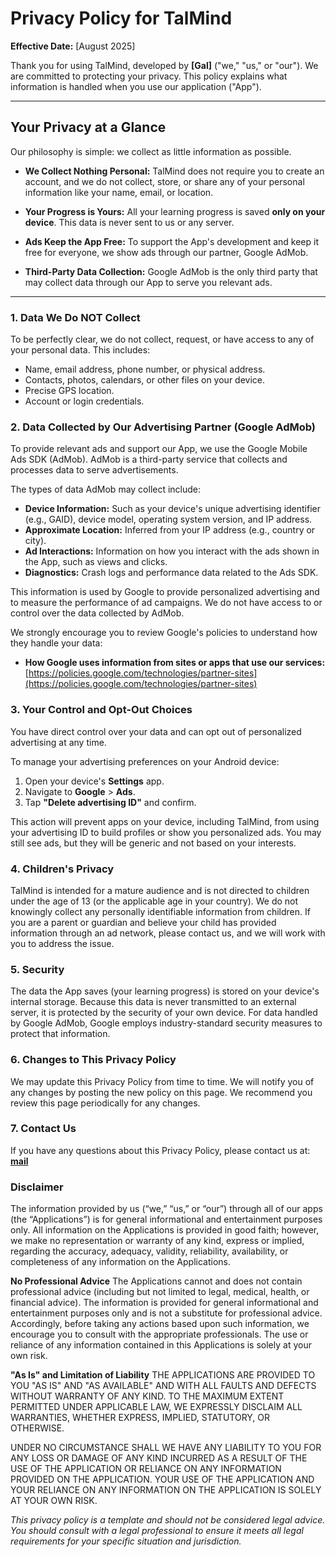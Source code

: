 # Privacy Policy for TalMind

**Effective Date:** [August 2025]

Thank you for using TalMind, developed by **[Gal]** ("we," "us," or "our"). We are committed to protecting your privacy. This policy explains what information is handled when you use our application ("App").

---

## Your Privacy at a Glance

Our philosophy is simple: we collect as little information as possible.

*   **We Collect Nothing Personal:** TalMind does not require you to create an account, and we do not collect, store, or share any of your personal information like your name, email, or location.

*   **Your Progress is Yours:** All your learning progress is saved **only on your device**. This data is never sent to us or any server.

*   **Ads Keep the App Free:** To support the App's development and keep it free for everyone, we show ads through our partner, Google AdMob.

*   **Third-Party Data Collection:** Google AdMob is the only third party that may collect data through our App to serve you relevant ads.

---

### 1. Data We Do NOT Collect

To be perfectly clear, we do not collect, request, or have access to any of your personal data. This includes:
*   Name, email address, phone number, or physical address.
*   Contacts, photos, calendars, or other files on your device.
*   Precise GPS location.
*   Account or login credentials.

### 2. Data Collected by Our Advertising Partner (Google AdMob)

To provide relevant ads and support our App, we use the Google Mobile Ads SDK (AdMob). AdMob is a third-party service that collects and processes data to serve advertisements.

The types of data AdMob may collect include:

*   **Device Information:** Such as your device's unique advertising identifier (e.g., GAID), device model, operating system version, and IP address.
*   **Approximate Location:** Inferred from your IP address (e.g., country or city).
*   **Ad Interactions:** Information on how you interact with the ads shown in the App, such as views and clicks.
*   **Diagnostics:** Crash logs and performance data related to the Ads SDK.

This information is used by Google to provide personalized advertising and to measure the performance of ad campaigns. We do not have access to or control over the data collected by AdMob.

We strongly encourage you to review Google's policies to understand how they handle your data:
*   **How Google uses information from sites or apps that use our services:** [https://policies.google.com/technologies/partner-sites](https://policies.google.com/technologies/partner-sites)

### 3. Your Control and Opt-Out Choices

You have direct control over your data and can opt out of personalized advertising at any time.

To manage your advertising preferences on your Android device:
1.  Open your device's **Settings** app.
2.  Navigate to **Google** > **Ads**.
3.  Tap **"Delete advertising ID"** and confirm.

This action will prevent apps on your device, including TalMind, from using your advertising ID to build profiles or show you personalized ads. You may still see ads, but they will be generic and not based on your interests.

### 4. Children's Privacy

TalMind is intended for a mature audience and is not directed to children under the age of 13 (or the applicable age in your country). We do not knowingly collect any personally identifiable information from children. If you are a parent or guardian and believe your child has provided information through an ad network, please contact us, and we will work with you to address the issue.

### 5. Security

The data the App saves (your learning progress) is stored on your device's internal storage. Because this data is never transmitted to an external server, it is protected by the security of your own device. For data handled by Google AdMob, Google employs industry-standard security measures to protect that information.

### 6. Changes to This Privacy Policy

We may update this Privacy Policy from time to time. We will notify you of any changes by posting the new policy on this page. We recommend you review this page periodically for any changes.

### 7. Contact Us

If you have any questions about this Privacy Policy, please contact us at:
**[mail](mailto:itachgal+TalMind@gmail.com)**


### **Disclaimer**

The information provided by us (“we,” “us,” or “our”) through all of our apps (the “Applications”) is for general informational and entertainment purposes only. All information on the Applications is provided in good faith; however, we make no representation or warranty of any kind, express or implied, regarding the accuracy, adequacy, validity, reliability, availability, or completeness of any information on the Applications.

**No Professional Advice**
The Applications cannot and does not contain professional advice (including but not limited to legal, medical, health, or financial advice). The information is provided for general informational and entertainment purposes only and is not a substitute for professional advice. Accordingly, before taking any actions based upon such information, we encourage you to consult with the appropriate professionals. The use or reliance of any information contained in this Applications is solely at your own risk.

**"As Is" and Limitation of Liability**
THE APPLICATIONS ARE PROVIDED TO YOU "AS IS" AND "AS AVAILABLE" AND WITH ALL FAULTS AND DEFECTS WITHOUT WARRANTY OF ANY KIND. TO THE MAXIMUM EXTENT PERMITTED UNDER APPLICABLE LAW, WE EXPRESSLY DISCLAIM ALL WARRANTIES, WHETHER EXPRESS, IMPLIED, STATUTORY, OR OTHERWISE.

UNDER NO CIRCUMSTANCE SHALL WE HAVE ANY LIABILITY TO YOU FOR ANY LOSS OR DAMAGE OF ANY KIND INCURRED AS A RESULT OF THE USE OF THE APPLICATION OR RELIANCE ON ANY INFORMATION PROVIDED ON THE APPLICATION. YOUR USE OF THE APPLICATION AND YOUR RELIANCE ON ANY INFORMATION ON THE APPLICATION IS SOLELY AT YOUR OWN RISK.

*This privacy policy is a template and should not be considered legal advice. You should consult with a legal professional to ensure it meets all legal requirements for your specific situation and jurisdiction.*
